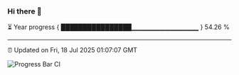### Hi there 👋

⏳ Year progress { ████████████████▁▁▁▁▁▁▁▁▁▁▁▁▁▁ } 54.26 %

---

⏰ Updated on Fri, 18 Jul 2025 01:07:07 GMT

![Progress Bar CI](https://github.com/code-lakshay/GitHub-Actions-Demo/workflows/Progress%20Bar%20CI/badge.svg)

